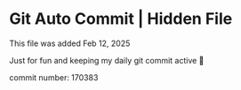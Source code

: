 # Git Auto Commit | Hidden File

This file was added Feb 12, 2025

Just for fun and keeping my daily git commit active 🤪

commit number: 170383
